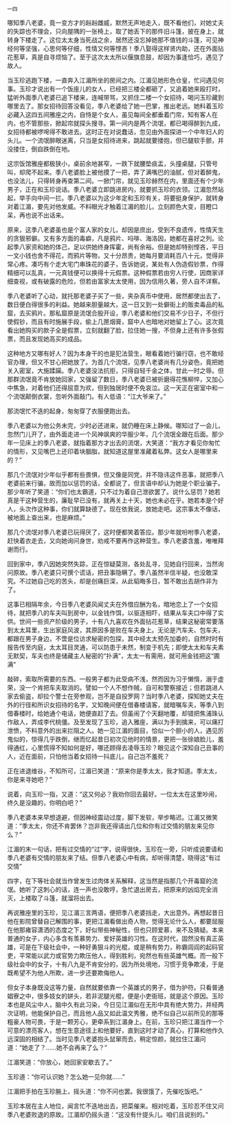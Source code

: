     一四 

   哪知季八老婆，竟一变方才的赳赳雌威，默然无声地走入，既不看他们，对她丈夫的失踪也不理会，只向屋隅的一张椅上，取了她丢下的那件旧斗篷，披在身上，就转身下楼走了。这位太太身当死战之余，居然还没忘掉她那不值钱的斗篷，可见神经何等坚强，心思何等仔细，性情又何等悭吝！季八娶得这样贤内助，还在外面拈花惹草，真是自寻烦恼了。至于这次太太所以偃旗息鼓，却因为事逢恰巧，遇见了故人。

   当玉珍逃跑下楼，一直奔入江湄所坐的房间之内。江湄见她形色仓皇，忙问遇见何事。玉珍才说出有一个饭座儿的女人，已经把三楼全都砸了，又追着她来殴打时，猛听外面季八老婆已追下楼来，连喊带骂，又抓住二楼一个女招待，喝问玉珍藏到哪里去了。那女招待回答没看见，季八老婆给了她一巴掌，推出老远。她料着玉珍必藏入这四五间雅座之内，自恃是个女人，虽见每间全都垂着门帘，知有客人在内，也不管那些，掀起帘就探头搜寻。第一间内是两个流氓，都已喝得醉到九成，女招待都被啰唣得不敢进去。这时正在对说蠢话，忽见由外面探进一个中年妇人的头儿。一个流氓醉眼迷离，只当是女招待进来，跳起就要搂抱，但已腿软手颤，并没搂住，倒自跌倒在地。

   这宗饭馆雅座都极狭小，桌前余地甚窄，一跌下就腰垫痰盂，头撞桌腿，只管号叫，却爬不起来。季八老婆脸上被他摸了一把，弄了满嘴巴的油腻，但对着醉鬼，也没法儿，只得转身再查第二间。一掀门帘，就见玉珍赫然在内，里面还有个少年男子，正在和玉珍说话。季八老婆立即跳进房内，就要抓玉珍的衣领。江湄忽然站起，举手向中间一拦。季八老婆以为这少年定和玉珍有关，将要挺身保护，就转身对着江湄，要先对他发威。不料眼光才触着江湄的脸儿，立刻颜色大变，目瞪口呆，再也说不出话来。

   原来，这季八老婆虽也是个富人家的女儿，却因是庶出，受到不良遗传，性情天生的贪狠邪僻。又有多方面的毒癖，凡是鸦片、吗啡、海洛因，她都在喜好之列。论起季八家资和她的体己，足以供她终身挥霍，尚有余裕。但是她却特别悭吝，平日一文小钱也舍不得花，而鸦片等物，又十分昂贵，她每月要消耗百八十元，觉得非常心疼。凑巧有个走大宅门串珠花的婆子，告诉她说，某处有人伪造假钞票，作得精细可以乱真，一元真钱便可以换得十元假票。这种假票若由穷人行使，因商家详细查视，或有破露的危险，但若由富家太太使用，因为信用久著，旁人自不详察。

   季八老婆听了心动，就托那老婆子买了一些，夹杂真币中使用，居然都使出去了，数日便白得很多的利益。她越来胆量越大，这一日又到一处僻街上的贩卖毒品的私窟，去买鸦片。那私窟原是流氓合股开设，季八老婆和他们交易不少日子，不但行使假钞，而且有时施展手段，偷上几匣烟膏，窟中人也暗地对她留上了心。这次竟看出她购买的款子全是假票，立刻就翻了脸，拉住她一搜，不但身上还有许多张假票，而且发现她高买的成品。

   这种地方又哪有好人？因为本身干的也是犯法营生，眼看着她行骗行窃，也不敢经官办理，但又不甘心把她放了。为首几个流氓，见季八老婆尚有几分姿色，竟把她关入密室，大施蹂躏。季八老婆没法抗拒，只得自轻千金之体，甘此一时之辱。但那群流氓竟不肯放她回家，又强留了数日，季八老婆已被折磨得花憔柳悴，又加心中焦急，对着他们还得屈意为欢，但到独居时便不免哀泣。这一天正在密室中和一个流氓颠倒衣裳，忽听外面敲门。有人低语：“江大爷来了。”

   那流氓忙不迭的起身，匆匆穿了衣服便跑出去。

   季八老婆以为他公务未完，少时必还进来，就仍睡在床上静候。哪知过了一会儿，忽然门儿开了，由外面走进一个风神飒爽的华服少年，几个流氓全跟在后面。那少年一见床上的季八老婆，就指着那方才出去的流氓，大笑道：“我方才看见你匆忙的情形，又见嘴巴上还印着块胭脂，就知道这屋里准藏着私弊。这女人是哪里来的？”

   那几个流氓对少年似乎都有些畏惧，但又像是同党，并不隐讳这件恶事，就把季八老婆前来行骗，故而加以惩罚的话，全都说了，但言语中却认为她是个职业骗子。那少年听了笑道：“你们也太霸道，只不过为着自己泄欲罢了。说什么惩罚？她若真是干这种营生的，廉耻早已没有，就再关上十天，她也未必在乎。她若本是个好人，头次作这种事，你们就算缺德了。现在依我说，放她走吧。这宗事太不像话，被地面上查出来，也是麻烦。”

   那几个流氓对季八老婆已玩得厌了，这时便都笑着答应。那少年就吩咐季八老婆，赶快着衣走去，又向她询问身世，劝戒不要再作这种营生。季八老婆含羞，唯唯拜谢而行。

   回到家中，季八因她突然失踪，正在惊疑莫测，各处乱寻，见她自行回来，当然询问原故。季八老婆只可撰个谎话，把丑事隐瞒了。季八虽然半信半疑，也没敢深究。不过她自己吃的苦头，却是创痛巨深，从此韬晦多日，暂不敢出去胡作非为了。

   这事已相隔年余，今日季八老婆风闻丈夫在外借应酬为名，暗地恋上了一个女招待，就把季八的车夫叫到房中，以金钱作饵，以驱逐相吓，结果从车夫口中得了实供。世间一些资产阶级的男子，十有八九喜欢在外面拈花惹草，结果这秘密常要落到太太耳里，生出家庭风波，其原因多是败在车夫身上。无论是汽车夫、包车夫，都跟在男子身边，不啻是位访求秘密的包探，其中经太太预先加委的，自然时时有报告传至内庭，太太耳目灵通，可以防患于未然，制变于机先；即使太太和车夫素无默契，车夫也终是储藏主人秘密的“扑满”，太太一有需用，就可用金钱把这“圃满”

   敲碎，索取所需要的东西。一般男子都为此受病不浅，然而因为习于懒惰，溺于虚荣，没一个肯把车夫取消的。譬如一个人不想作贼，自可和警察接近；但若跳进人家去偷盗，却拉个警士在旁参观，岂不是自投罗网？当时季八老婆，探知她丈夫在外的行径和所识女招待的名字，又知晚间便在借春楼请客，就暗嘱车夫，等季八到借春楼时，给她通个电话，她便直赶了去。但虽闹了个天翻地覆，却错把焦浦珠认作敌人，弄成李代桃僵。及至发现了玉珍，追入雅座，满以为手到擒来，可以痛打泄愤，不料意外的出来拦阻之人。她一见江湄的面目，恰似一个胆小的人，遇见厉鬼似的，惊得几乎跌倒，继而忆起昔日初次见他时的情景，更把一张徐娘脸儿，羞得通红，心里慌得不知如何是好，哪还顾得去凌辱玉珍？眼见这个深知自己丑事的人，近在面前，只怕他当着女招待一抖底儿，自己岂不羞死？

   正在进退维谷，不知所可，江湄已笑道：“原来你是季太太，我才知道。季太太，你是来寻她吧？”

   说着，向玉珍一指，又道：“这又何必？我劝你回去最好。一位太太在这里吵闹，终久是没趣的，你明白吧？”

   季八老婆本来早想退避，但因神经震动过度，脚下发软，举步略迟。江湄又微笑道：“季太太，你还不肯罢休？岂非我还得请出几位和你有过交情的朋友来见你么？”

   江湄的末一句话，把有过交情的“过”字，说得很快，玉珍在一旁，只听成说要请和季八老婆有交情的朋友来了结。但季八老婆心中有病，却听得清楚，晓得这“有过交情”

   四字，在下等社会就当作曾发生过肉体关系解释，这当然是指那几个开毒窟的流氓。她听了这刺心的话，连一声也没敢哼，急忙退出房去，把原来的凶焰完全消灭，上楼取了斗篷，就溜将出去。

   再说雅座里的玉珍，见江湄三言两语，便把季八老婆挡走，大出意外。再想起昔日他在影院曾替自己解围的事，更把江湄看做出奇人物，觉得无论什么人，都要屈服在他那雍容潇洒的态度之下，好似带些神秘性，但也只顾爱慕，来不及猜疑。本来普通的女子，内心多含有羡慕势力、爱好英雄的习性。在这时代，固然没有真正英雄，可是在下级社会中，一种好勇狠斗的光棍，或是稍有势力，称霸闾阎的起码官吏，平常能以武力或官势力欺压他人，得到胜利，宛然也有些英雄气概。而一般下级社会中的女子，十有八九是不肯安分的，因为所处境地，习惯于竞争欺凌，于是既希望不为他人所欺，进一步还要欺侮他人。

   但女子本身既没这等力量，自然就要依靠一个英雄式的男子，借为护符。只看普通娼寮之中，很多妓女的姘头，若非泥腿光棍，便是小吏衙班，就是这个原因。玉珍本也是风尘中人，脑中久有此习染，今日见江湄似在无形中具有绝大势力，并经两次证明，他能保护自己，而且他人品又如此温文秀雅，绝不似自己以前所见的那等粗豪人物可畏，于是一颗芳心，更牵系到江湄身上。在前，玉珍只把江湄当作一个可意的漂亮客人，想在生意途径上和他要好，直到这时才动了真心，打算和他作久远深固的相结了。当时见季八老婆抱头鼠窜而去，稍定惊颜，就拉住江湄问道：“她走了？……她不会再来了么？”

   江湄笑道：“你放心，她回家安歇去了。”

   玉珍道：“你可认识她？怎么她一见你就……”

   江湄把手拍在玉珍腕上，摇头道：“你不问也罢。我很饿了，先催吃饭吧。”

   玉珍本居在主人地位，闻言忙不迭地出去，把菜催来。相对吃着，玉珍忍不住又问季八老婆败退的原故。江湄却仍摇头道：“这没有什提头儿。咱们且说别的。”

